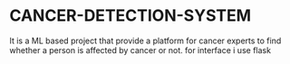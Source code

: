 # CANCER-DETECTION-SYSTEM
It is a ML based project that provide a platform for cancer experts to find whether a person is affected by cancer or not.
for interface i use flask
